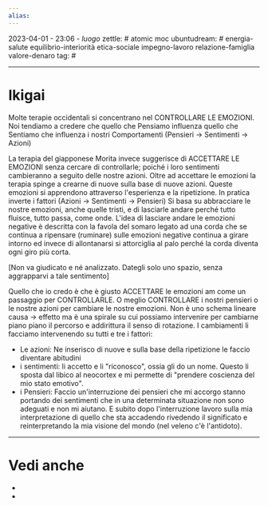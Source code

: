 ```yaml
---
alias: 
---
```

2023-04-01 - 23:06 - *luogo*
zettle: # atomic moc
ubuntudream: # energia-salute equilibrio-interiorità etica-sociale impegno-lavoro relazione-famiglia valore-denaro 
tag: #

---
# Ikigai

Molte terapie occidentali si concentrano nel CONTROLLARE LE EMOZIONI. Noi tendiamo a credere che quello che Pensiamo influenza quello che Sentiamo che influenza i nostri Comportamenti (Pensieri -> Sentimenti -> Azioni)

La terapia del giapponese Morita invece suggerisce di ACCETTARE LE EMOZIONI senza cercare di controllarle; poiché i loro sentimenti cambieranno a seguito delle nostre azioni.
Oltre ad accettare le emozioni la terapia spinge a crearne di nuove sulla base di nuove azioni. Queste emozioni si apprendono attraverso l'esperienza e la ripetizione.
In pratica inverte i fattori (Azioni -> Sentimenti -> Pensieri)
Si basa su abbracciare le nostre emozioni, anche quelle tristi, e di lasciarle andare perché tutto fluisce, tutto passa, come onde.
L'idea di lasciare andare le emozioni negative è descritta con la favola del somaro legato ad una corda che se continua a ripensare (ruminare) sulle emozioni negative continua a girare intorno ed invece di allontanarsi si attorciglia al palo perché la corda diventa ogni giro più corta.

[Non va giudicato e né analizzato. Dategli solo uno spazio, senza aggrapparvi a tale sentimento]

Quello che io credo è che è giusto ACCETTARE le emozioni am come un passaggio per CONTROLLARLE. O meglio CONTROLLARE i nostri pensieri o le nostre azioni per cambiare le nostre emozioni. Non è uno schema lineare causa -> effetto ma è una spirale su cui possiamo intervenire per cambiarne piano piano il percorso e addirittura il senso di rotazione. I cambiamenti li facciamo intervenendo su tutti e tre i fattori:
* Le azioni: Ne inserisco di nuove e sulla base della ripetizione le faccio diventare abitudini
* i sentimenti: li accetto e li "riconosco", ossia gli do un nome. Questo li sposta dal libico al neocortex e mi permette di "prendere coscienza del mio stato emotivo".
* i Pensieri: Faccio un'interruzione dei pensieri che mi accorgo stanno portando dei sentimenti che in una determinata situazione non sono adeguati e non mi aiutano. E subito dopo l'interruzione lavoro sulla mia interpretazione di quello che sta accadendo rivedendo il significato e reinterpretando la mia visione del mondo (nel veleno c'è l'antidoto).





---
# Vedi anche
- 
- 